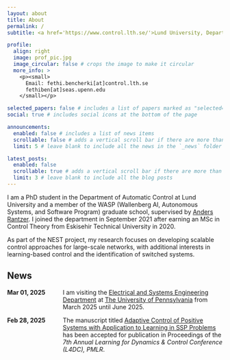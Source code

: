 ```yaml
---
layout: about
title: About
permalink: /
subtitle: <a href='https://www.control.lth.se/'>Lund University, Department of Automatic Control</a>

profile:
  align: right
  image: prof_pic.jpg
  image_circular: false # crops the image to make it circular
  more_info: >
    <p><small>
      Email: fethi.bencherki[at]control.lth.se
      fethiben[at]seas.upenn.edu
    </small></p>

selected_papers: false # includes a list of papers marked as "selected={true}"
social: true # includes social icons at the bottom of the page

announcements:
  enabled: false # includes a list of news items
  scrollable: false # adds a vertical scroll bar if there are more than 3 news items
  limit: 5 # leave blank to include all the news in the `_news` folder

latest_posts:
  enabled: false
  scrollable: true # adds a vertical scroll bar if there are more than 3 new posts items
  limit: 3 # leave blank to include all the blog posts
---
```

I am a PhD student in the Department of Automatic Control at Lund University and a member of the WASP (Wallenberg AI, Autonomous Systems, and Software Program) graduate school, supervised by [Anders Rantzer](https://www.control.lth.se/personnel/personnel/anders-rantzer/). I joined the department in September 2021 after earning an MSc in Control Theory from Eskisehir Technical University in 2020.

As part of the NEST project, my research focuses on developing scalable control approaches for large-scale networks, with additional interests in learning-based control and the identification of switched systems.

## News

<ul style="margin: 0; padding: 0; list-style: none;">
  <li style="display: flex; margin: 0 0 1em 0; padding: 0;">
    <span style="min-width: 130px; font-weight: bold;">Mar 01, 2025</span>
    <span>
      I am visiting the
      <a href="https://www.ese.upenn.edu/">Electrical and Systems Engineering Department</a> at
      <a href="https://www.upenn.edu/">The University of Pennsylvania</a>
      from March 2025 until June 2025.
    </span>
  </li>

  <li style="display: flex; margin: 0 0 1em 0; padding: 0;">
    <span style="min-width: 130px; font-weight: bold;">Feb 28, 2025</span>
    <span>
      The manuscript titled
      <a href="https://arxiv.org/pdf/2412.17012">
        Adaptive Control of Positive Systems with Application to Learning in SSP Problems
      </a>
      has been accepted for publication in Proceedings of the 
      <i>7th Annual Learning for Dynamics & Control Conference (L4DC), PMLR</i>.
    </span>
  </li>
